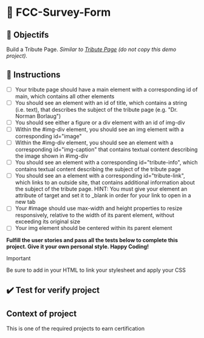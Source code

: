 # :notebook: FCC-Survey-Form

## :dart: Objectifs
Build a Tribute Page.
 *Similar to [Tribute Page](https://tribute-page.freecodecamp.rocks/) (do not copy this demo project).*

## :pushpin: Instructions
   - [ ] Your tribute page should have a main element with a corresponding id of main, which contains all other elements
   - [ ] You should see an element with an id of title, which contains a string (i.e. text), that describes the subject of the tribute page (e.g. "Dr. Norman Borlaug")
   - [ ] You should see either a figure or a div element with an id of img-div
   - [ ] Within the #img-div element, you should see an img element with a corresponding id="image"
   - [ ] Within the #img-div element, you should see an element with a corresponding id="img-caption" that contains textual content describing the image shown in #img-div
   - [ ] You should see an element with a corresponding id="tribute-info", which contains textual content describing the subject of the tribute page
   - [ ] You should see an a element with a corresponding id="tribute-link", which links to an outside site, that contains additional information about the subject of the tribute page. HINT: You must give your element an attribute of target and set it to _blank in order for your link to open in a new tab
   - [ ] Your #image should use max-width and height properties to resize responsively, relative to the width of its parent element, without exceeding its original size
   - [ ] Your img element should be centered within its parent element

**Fulfill the user stories and pass all the tests below to complete this project. Give it your own personal style. Happy Coding!**
>[!IMPORTANT]
>Be sure to add <link rel="stylesheet" href="styles.css"> in your HTML to link your stylesheet and apply your CSS

## :heavy_check_mark: Test for verify project

## Context of project 
This is one of the required projects to earn certification
